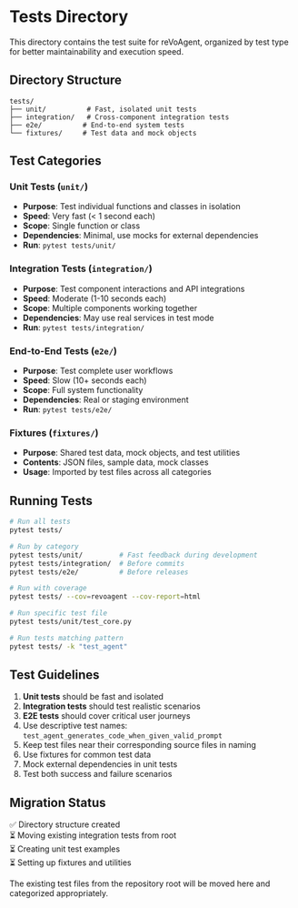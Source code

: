 # Tests Directory

This directory contains the test suite for reVoAgent, organized by test type for better maintainability and execution speed.

## Directory Structure

```
tests/
├── unit/          # Fast, isolated unit tests
├── integration/   # Cross-component integration tests  
├── e2e/          # End-to-end system tests
└── fixtures/     # Test data and mock objects
```

## Test Categories

### Unit Tests (`unit/`)
- **Purpose**: Test individual functions and classes in isolation
- **Speed**: Very fast (< 1 second each)
- **Scope**: Single function or class
- **Dependencies**: Minimal, use mocks for external dependencies
- **Run**: `pytest tests/unit/`

### Integration Tests (`integration/`)
- **Purpose**: Test component interactions and API integrations
- **Speed**: Moderate (1-10 seconds each)
- **Scope**: Multiple components working together
- **Dependencies**: May use real services in test mode
- **Run**: `pytest tests/integration/`

### End-to-End Tests (`e2e/`)
- **Purpose**: Test complete user workflows
- **Speed**: Slow (10+ seconds each)
- **Scope**: Full system functionality
- **Dependencies**: Real or staging environment
- **Run**: `pytest tests/e2e/`

### Fixtures (`fixtures/`)
- **Purpose**: Shared test data, mock objects, and test utilities
- **Contents**: JSON files, sample data, mock classes
- **Usage**: Imported by test files across all categories

## Running Tests

```bash
# Run all tests
pytest tests/

# Run by category
pytest tests/unit/         # Fast feedback during development
pytest tests/integration/  # Before commits
pytest tests/e2e/          # Before releases

# Run with coverage
pytest tests/ --cov=revoagent --cov-report=html

# Run specific test file
pytest tests/unit/test_core.py

# Run tests matching pattern
pytest tests/ -k "test_agent"
```

## Test Guidelines

1. **Unit tests** should be fast and isolated
2. **Integration tests** should test realistic scenarios  
3. **E2E tests** should cover critical user journeys
4. Use descriptive test names: `test_agent_generates_code_when_given_valid_prompt`
5. Keep test files near their corresponding source files in naming
6. Use fixtures for common test data
7. Mock external dependencies in unit tests
8. Test both success and failure scenarios

## Migration Status

✅ Directory structure created  
⏳ Moving existing integration tests from root  
⏳ Creating unit test examples  
⏳ Setting up fixtures and utilities  

The existing test files from the repository root will be moved here and categorized appropriately.
